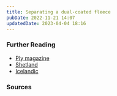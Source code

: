 ```yaml
---
title: Separating a dual-coated fleece
pubDate: 2022-11-21 14:07
updatedDate: 2023-04-04 18:16
---
```


### Further Reading

- [Ply magazine](https://plymagazine.com/2021/03/separating-a-dual-coated-fleece-using-only-your-hands/)
- [Shetland](https://www.iamcountryside.com/sheep/dual-coat-dynamics-in-sheep/)
- [Icelandic](https://expertlydyed.blogspot.com/2015/01/icelandic-wool-another-double-coated.html)

### Sources
